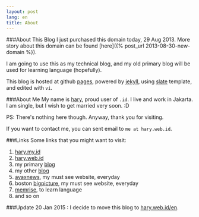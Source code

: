 ```yaml
---
layout: post
lang: en
title: About
---
```

<!-- more -->

###About This Blog
I just purchased this domain today, 29 Aug 2013.
More story about this domain can be found [here]({% post_url 2013-08-30-new-domain %}).

I am going to use this as my technical blog, and my old primary blog will be used for learning language (hopefully).

This blog is hosted at github [pages](http://pages.github.com), powered by [jekyll](https://github.com/mojombo/jekyll), using [slate](https://github.com/jsncostello/slate) template, and edited with `vi`.

###About Me
My name is [hary](http://hary.my.id/en), proud user of `.id`. I live and work in Jakarta. I am single, but I wish to get married very soon. :D

PS: There's nothing here though. Anyway, thank you for visiting. 

If you want to contact me, you can sent email to `me at hary.web.id`.

###Links
Some links that you might want to visit:

1. [hary.my.id](http://hary.my.id) 
2. [hary.web.id](http://hary.web.id) 
3. my primary [blog](http://blog.hary.web.id)
4. my other [blog](http://hary.web.id/en)
5. [avaxnews](http://www.avaxnews.net), my must see website, everyday 
6. boston [bigpicture](http://www.boston.com/bigpicture), my must see website, everyday
7. [memrise](http://www.memrise.com), to learn language
8. and so on


###Update 
20 Jan 2015 : I decide to move this blog to [hary.web.id/en](http://hary.web.id/en).
